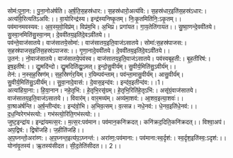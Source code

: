 

  
सोम॑:पुना॒न:। पु॒ना॒नोअ॑र्षति। अ॒र्ष॒ति॒स॒हस्र॑धार:। स॒हस्र॑धारो॒अत्य॑वि:। स॒हस्र॑धार॒इति॑स॒हस्र॑ऽधार:। अत्य॑वि॒रित्यति॑ऽअवि:।। वा॒योरिन्द्र॑स्य। इन्द्र॑स्यनिष्कृ॒तम्। निः॒कृ॒तमिति॑नि॒:ऽकृ॒तम्।।  
पव॑मानमवस्यव:। अ॒व॒स्य॒वो॒विप्र॑म्। विप्र॑म॒भि। अ॒भिप्र। प्रगा॑यत। गा॒य॒तेति॑गायत।। सु॒ष्वा॒णन्दे॒ववी॑तये। सु॒स्वा॒नमिति॑सु॒स्वा॒नम्। दे॒ववी॑तय॒इति॑दे॒वऽवी॑तये।।  
पव॑न्ते॒वाज॑सातये। वाज॑सातये॒सोमा॑:। वाज॑सातय॒इति॒वाज॑ऽसातये। सोमा॑:स॒हस्र॑पाजस:। स॒हस्र॑पाजस॒इति॑स॒हस्र॑ऽपाजस:।। गृ॒णा॒नादे॒ववी॑तये। दे॒ववी॑तय॒इति॑दे॒वऽवी॑तये।।  
उ॒तन॑:। नो॒वाज॑सातये। वाज॑सातये॒पव॑स्व। वाज॑सातय॒इति॒वाज॑ऽसातये। पव॑स्वबृह॒ती:। बृ॒ह॒तीरिष॑:। इष॒इतीष॑:।। द्यु॒मदि॑न्दो। द्यु॒मदिति॑द्यु॒ऽमत्। इ॒न्दो॒सु॒वीर्य॑म्। सु॒वीर्य॒मिति॑सु॒ऽवीर्य॑म्।।  
तेन॑:। न॒स्स॒ह॒स्रिण॑म्। स॒ह॒स्रिणं॑र॒यिम्। र॒यिम्पव॑न्ताम्। पव॑न्ता॒मासु॒वीर्य॑म्। आसु॒वीर्य॑म्। सु॒वीर्य॒मिति॑सु॒ऽवीर्य॑म्।। सु॒वा॒नादे॒वास॑:। दे॒वास॒इन्द॑व:। इन्द॑व॒इतीन्द॑व:।।1।  
अत्या॑हिया॒ना:। हि॒या॒नान। नहे॒तृभि॑:। हे॒तृभि॒रसृ॑ग्रम्। हे॒तृभि॒रिति॑हे॒तृऽभि॑:। असृ॑ग्रं॒वाज॑सातये। वाज॑सातय॒इति॒वाज॑ऽसातये।। विवार॑म्। वार॒मव्य॑म्। अव्य॑मा॒शव॑:। आ॒शव॒इत्या॒शवः॑।।  
वा॒श्राअ॑र्षन्ति। अ॒र्ष॒न्तीन्द॑व:। इन्द॑वो॒भि। अ॒भिव॒त्सम्। व॒त्सन्न। नधे॒नव॑:। धे॒नव॒इति॑धे॒नव॑:।। द॒ध॒न्विरेगभ॑स्त्यो:। गभ॑स्त्यो॒रिति॒गभ॑स्त्यो:।।  
जुष्ट॒इन्द्रा॑य। इन्द्रा॑यमत्स॒र:। म॒त्स॒र:पव॑मान। पव॑मान॒कनि॑क्रदत्। कनि॑क्रद॒दिति॒कनि॑क्रदत्।। विश्वा॒अप॑। अप॒द्विष॑:। द्विषो॑जहि। ज॒हीति॑जहि।।  
अ॒प॒घ्नन्तो॒अरा॑व्ण:। अ॒प॒घ्नन्त॒इत्य॑प॒ऽघ्नन्त॑:। अरा॑व्ण॒:पव॑माना:। पव॑माना:स्व॒र्दृश॑:। स्व॒र्दृश॒इति॑स्व॒:ऽदृश॑:।। योना॑वृ॒तस्य॑। ऋ॒तस्य॑सीदत। सी॒द॒तेति॑सीदत।। 2।।  
